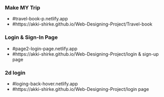 <div>
  <h3>Make MY Trip</h3>
  <ul>
  <li>#travel-book-p.netlify.app</li>
  <li>#https://akki-shirke.github.io/Web-Designing-Project/Travel-book</li>
</ul>
</div>

<div>
  <h3>Login & Sign-In Page</h3>
  <ul>
  <li>#page2-login-page.netlify.app</li>
  <li>#https://akki-shirke.github.io/Web-Designing-Project/login & sign-up page</li>
</ul>
</div>

<div>
  <h3>2d login</h3>
  <ul>
  <li>#loging-back-hover.netlify.app<br></li>
  <li>#https://akki-shirke.github.io/Web-Designing-Project/login page<br></li>
</ul>
</div>




